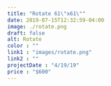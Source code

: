 ```yaml
---
title: "Rotate 61\"x61\""
date: 2019-07-15T12:32:59-04:00
image: ./rotate.png
draft: false
alt: Rotate
color : ""
link1 : "images/rotate.png"
link2 : ""
projectDate : "4/19/19"
price : "$600"
---
```

